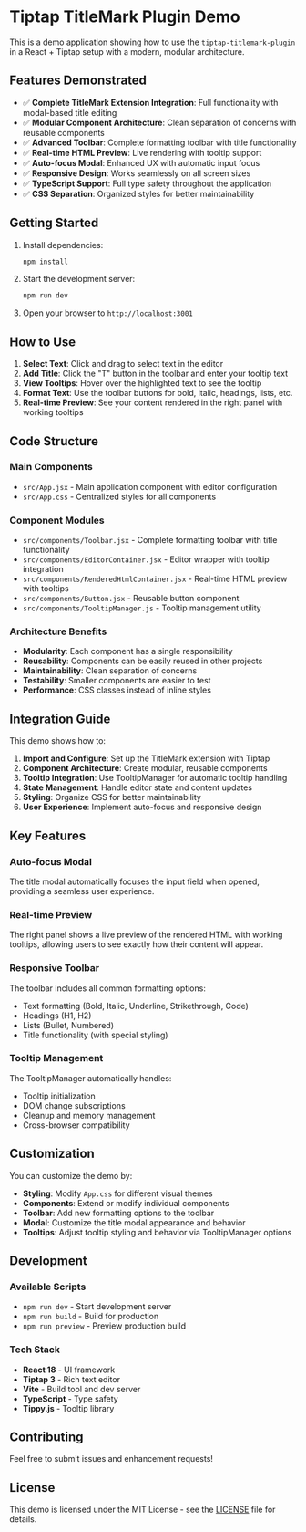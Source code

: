 # Tiptap TitleMark Plugin Demo

This is a demo application showing how to use the `tiptap-titlemark-plugin` in a React + Tiptap setup with a modern, modular architecture.

## Features Demonstrated

- ✅ **Complete TitleMark Extension Integration**: Full functionality with modal-based title editing
- ✅ **Modular Component Architecture**: Clean separation of concerns with reusable components
- ✅ **Advanced Toolbar**: Complete formatting toolbar with title functionality
- ✅ **Real-time HTML Preview**: Live rendering with tooltip support
- ✅ **Auto-focus Modal**: Enhanced UX with automatic input focus
- ✅ **Responsive Design**: Works seamlessly on all screen sizes
- ✅ **TypeScript Support**: Full type safety throughout the application
- ✅ **CSS Separation**: Organized styles for better maintainability

## Getting Started

1. Install dependencies:
   ```bash
   npm install
   ```

2. Start the development server:
   ```bash
   npm run dev
   ```

3. Open your browser to `http://localhost:3001`

## How to Use

1. **Select Text**: Click and drag to select text in the editor
2. **Add Title**: Click the "T" button in the toolbar and enter your tooltip text
3. **View Tooltips**: Hover over the highlighted text to see the tooltip
4. **Format Text**: Use the toolbar buttons for bold, italic, headings, lists, etc.
5. **Real-time Preview**: See your content rendered in the right panel with working tooltips

## Code Structure

### Main Components

- `src/App.jsx` - Main application component with editor configuration
- `src/App.css` - Centralized styles for all components

### Component Modules

- `src/components/Toolbar.jsx` - Complete formatting toolbar with title functionality
- `src/components/EditorContainer.jsx` - Editor wrapper with tooltip integration
- `src/components/RenderedHtmlContainer.jsx` - Real-time HTML preview with tooltips
- `src/components/Button.jsx` - Reusable button component
- `src/components/TooltipManager.js` - Tooltip management utility

### Architecture Benefits

- **Modularity**: Each component has a single responsibility
- **Reusability**: Components can be easily reused in other projects
- **Maintainability**: Clean separation of concerns
- **Testability**: Smaller components are easier to test
- **Performance**: CSS classes instead of inline styles

## Integration Guide

This demo shows how to:

1. **Import and Configure**: Set up the TitleMark extension with Tiptap
2. **Component Architecture**: Create modular, reusable components
3. **Tooltip Integration**: Use TooltipManager for automatic tooltip handling
4. **State Management**: Handle editor state and content updates
5. **Styling**: Organize CSS for better maintainability
6. **User Experience**: Implement auto-focus and responsive design

## Key Features

### Auto-focus Modal
The title modal automatically focuses the input field when opened, providing a seamless user experience.

### Real-time Preview
The right panel shows a live preview of the rendered HTML with working tooltips, allowing users to see exactly how their content will appear.

### Responsive Toolbar
The toolbar includes all common formatting options:
- Text formatting (Bold, Italic, Underline, Strikethrough, Code)
- Headings (H1, H2)
- Lists (Bullet, Numbered)
- Title functionality (with special styling)

### Tooltip Management
The TooltipManager automatically handles:
- Tooltip initialization
- DOM change subscriptions
- Cleanup and memory management
- Cross-browser compatibility

## Customization

You can customize the demo by:

- **Styling**: Modify `App.css` for different visual themes
- **Components**: Extend or modify individual components
- **Toolbar**: Add new formatting options to the toolbar
- **Modal**: Customize the title modal appearance and behavior
- **Tooltips**: Adjust tooltip styling and behavior via TooltipManager options

## Development

### Available Scripts

- `npm run dev` - Start development server
- `npm run build` - Build for production
- `npm run preview` - Preview production build

### Tech Stack

- **React 18** - UI framework
- **Tiptap 3** - Rich text editor
- **Vite** - Build tool and dev server
- **TypeScript** - Type safety
- **Tippy.js** - Tooltip library

## Contributing

Feel free to submit issues and enhancement requests!

## License

This demo is licensed under the MIT License - see the [LICENSE](LICENSE) file for details.
